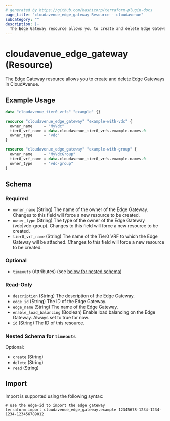 ```yaml
---
# generated by https://github.com/hashicorp/terraform-plugin-docs
page_title: "cloudavenue_edge_gateway Resource - cloudavenue"
subcategory: ""
description: |-
  The Edge Gateway resource allows you to create and delete Edge Gateways in CloudAvenue.
---
```


# cloudavenue_edge_gateway (Resource)

The Edge Gateway resource allows you to create and delete Edge Gateways in CloudAvenue.

## Example Usage

```terraform
data "cloudavenue_tier0_vrfs" "example" {}

resource "cloudavenue_edge_gateway" "example-with-vdc" {
  owner_name     = "MyVdc"
  tier0_vrf_name = data.cloudavenue_tier0_vrfs.example.names.0
  owner_type     = "vdc"
}

resource "cloudavenue_edge_gateway" "example-with-group" {
  owner_name     = "MyVdcGroup"
  tier0_vrf_name = data.cloudavenue_tier0_vrfs.example.names.0
  owner_type     = "vdc-group"
}
```

<!-- schema generated by tfplugindocs -->
## Schema

### Required

- `owner_name` (String) The name of the owner of the Edge Gateway.
Changes to this field will force a new resource to be created.
- `owner_type` (String) The type of the owner of the Edge Gateway (vdc|vdc-group).
Changes to this field will force a new resource to be created.
- `tier0_vrf_name` (String) The name of the Tier0 VRF to which the Edge Gateway will be attached.
Changes to this field will force a new resource to be created.

### Optional

- `timeouts` (Attributes) (see [below for nested schema](#nestedatt--timeouts))

### Read-Only

- `description` (String) The description of the Edge Gateway.
- `edge_id` (String) The ID of the Edge Gateway.
- `edge_name` (String) The name of the Edge Gateway.
- `enable_load_balancing` (Boolean) Enable load balancing on the Edge Gateway.
Always set to true for now.
- `id` (String) The ID of this resource.

<a id="nestedatt--timeouts"></a>
### Nested Schema for `timeouts`

Optional:

- `create` (String)
- `delete` (String)
- `read` (String)

## Import

Import is supported using the following syntax:

```shell
# use the edge-id to import the edge gateway
terraform import cloudavenue_edge_gateway.example 12345678-1234-1234-1234-123456789012
```
